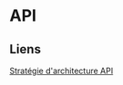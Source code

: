 # API


## Liens
[Stratégie d'architecture API](https://blog.octo.com/strategie-d-architecture-api)
